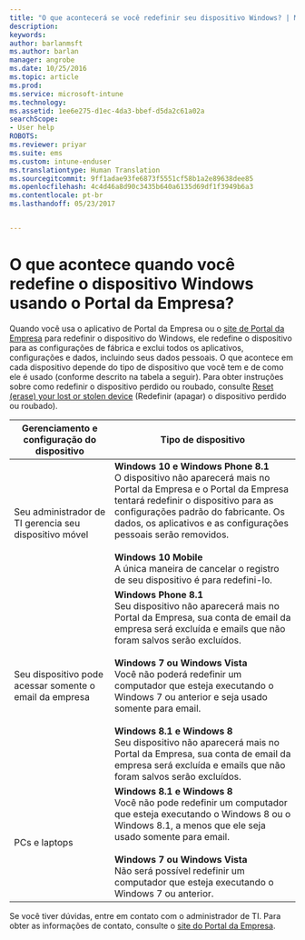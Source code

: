 ```yaml
---
title: "O que acontecerá se você redefinir seu dispositivo Windows? | Microsoft Docs"
description: 
keywords: 
author: barlanmsft
ms.author: barlan
manager: angrobe
ms.date: 10/25/2016
ms.topic: article
ms.prod: 
ms.service: microsoft-intune
ms.technology: 
ms.assetid: 1ee6e275-d1ec-4da3-bbef-d5da2c61a02a
searchScope:
- User help
ROBOTS: 
ms.reviewer: priyar
ms.suite: ems
ms.custom: intune-enduser
ms.translationtype: Human Translation
ms.sourcegitcommit: 9ff1adae93fe6873f5551cf58b1a2e89638dee85
ms.openlocfilehash: 4c4d46a8d90c3435b640a6135d69df1f3949b6a3
ms.contentlocale: pt-br
ms.lasthandoff: 05/23/2017


---
```



# <a name="what-happens-if-you-reset-your-windows-device-using-the-company-portal"></a>O que acontece quando você redefine o dispositivo Windows usando o Portal da Empresa?

Quando você usa o aplicativo de Portal da Empresa ou o [site de Portal da Empresa](reset-erase-your-device-cpwebsite.md) para redefinir o dispositivo do Windows, ele redefine o dispositivo para as configurações de fábrica e exclui todos os aplicativos, configurações e dados, incluindo seus dados pessoais. O que acontece em cada dispositivo depende do tipo de dispositivo que você tem e de como ele é usado (conforme descrito na tabela a seguir). Para obter instruções sobre como redefinir o dispositivo perdido ou roubado, consulte [Reset (erase) your lost or stolen device](reset-erase-your-device-cpwebsite.md) (Redefinir (apagar) o dispositivo perdido ou roubado).

|Gerenciamento e configuração do dispositivo|Tipo de dispositivo|
|---------------------------------------|---------------|
|Seu administrador de TI gerencia seu dispositivo móvel|**Windows 10 e Windows Phone 8.1**</br>O dispositivo não aparecerá mais no Portal da Empresa e o Portal da Empresa tentará redefinir o dispositivo para as configurações padrão do fabricante. Os dados, os aplicativos e as configurações pessoais serão removidos. <br /><br />**Windows 10 Mobile**</br>A única maneira de cancelar o registro de seu dispositivo é para redefini-lo.|
|Seu dispositivo pode acessar somente o email da empresa|**Windows Phone 8.1**<br />Seu dispositivo não aparecerá mais no Portal da Empresa, sua conta de email da empresa será excluída e emails que não foram salvos serão excluídos.<br /><br />**Windows 7 ou Windows Vista**<br />Você não poderá redefinir um computador que esteja executando o Windows 7 ou anterior e seja usado somente para email.<br /><br />**Windows 8.1 e Windows 8**<br />Seu dispositivo não aparecerá mais no Portal da Empresa, sua conta de email da empresa será excluída e emails que não foram salvos serão excluídos.|
|PCs e laptops|**Windows 8.1 e Windows 8**<br />Você não pode redefinir um computador que esteja executando o Windows 8 ou o Windows 8.1, a menos que ele seja usado somente para email.<br /><br />**Windows 7 ou Windows Vista**<br />Não será possível redefinir um computador que esteja executando o Windows 7 ou anterior.|

Se você tiver dúvidas, entre em contato com o administrador de TI. Para obter as informações de contato, consulte o [site do Portal da Empresa](http://portal.manage.microsoft.com).

